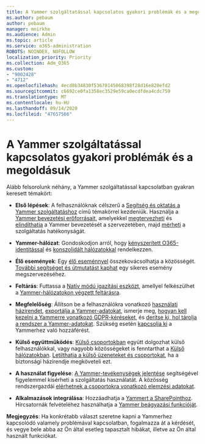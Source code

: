 ```yaml
---
title: A Yammer szolgáltatással kapcsolatos gyakori problémák és a megoldásuk
ms.author: pebaum
author: pebaum
manager: mnirkhe
ms.audience: Admin
ms.topic: article
ms.service: o365-administration
ROBOTS: NOINDEX, NOFOLLOW
localization_priority: Priority
ms.collection: Adm_O365
ms.custom:
- "9002428"
- "4712"
ms.openlocfilehash: 4ecd8b34830f53670145068398f28d16e820efd2
ms.sourcegitcommit: c6692ce0fa1358ec3529e59ca0ecdfdea4cdc759
ms.translationtype: MT
ms.contentlocale: hu-HU
ms.lasthandoff: 09/14/2020
ms.locfileid: "47657566"
---
```

# <a name="yammer-common-issues-and-resolutions"></a>A Yammer szolgáltatással kapcsolatos gyakori problémák és a megoldásuk

Alább felsorolunk néhány, a Yammer szolgáltatással kapcsolatban gyakran keresett témakört:

- **Első lépések**: A felhasználóknak célszerű a [Segítség és oktatás a Yammer szolgáltatáshoz](https://support.office.com/yammer) című témakörrel kezdeniük. Használja a [Yammer bevezetési erőforrásait](https://aka.ms/yamresources), amelyekkel [megtervezheti](https://aka.ms/YamSuccessGuide) és [elindíthatja](https://aka.ms/YamLaunchPlaybook) a Yammer bevezetését a szervezetében, majd [mérheti](https://aka.ms/YamMeasureSuccesGuide) a szolgáltatás hatékonyságát. 

- **Yammer-hálózat**: Gondoskodjon arról, hogy [kényszerített O365-identitással](https://docs.microsoft.com/yammer/configure-your-yammer-network/enforce-office-365-identity) és [konszolidált hálózatokkal](https://docs.microsoft.com/yammer/configure-your-yammer-network/consolidate-multiple-yammer-networks) rendelkezzen. 

- **Élő események**: Egy [élő eseménnyel](https://docs.microsoft.com/yammer/manage-yammer-groups/yammer-live-events) összekovácsolhatja a közösségét. [További segítséget és útmutatást kaphat](https://resources.techcommunity.microsoft.com/live-events/assistance/) egy sikeres esemény megszervezéséhez. 

- **Feltárás**: Futtassa a [Natív módú igazítási eszközt](https://docs.microsoft.com/yammer/configure-your-yammer-network/overview-native-mode), amellyel felkészülhet a [Yammer-hálózatokon végzett feltárásra](https://docs.microsoft.com/yammer/manage-security-and-compliance/overview-of-ediscovery). 

- **Megfelelőség**: Állítson be a felhasználókra vonatkozó [használati házirendet](https://docs.microsoft.com/yammer/manage-security-and-compliance/set-up-a-usage-policy), [exportálja a Yammer-adatokat](https://docs.microsoft.com/yammer/manage-security-and-compliance/export-yammer-enterprise-data), ismerje meg, [hogyan kell kezelni a Yammerre vonatkozó GDPR-kéréseket](https://docs.microsoft.com/yammer/manage-security-and-compliance/gdpr-requests-in-yammer-enterprise), és [derítse ki, hol tárolja a rendszer a Yammer-adatokat](https://docs.microsoft.com/yammer/manage-security-and-compliance/data-residency). Szükség esetén [kapcsolja ki](https://docs.microsoft.com/yammer/manage-yammer-users/turn-off-user-access) a Yammerhez való hozzáférést.

- **Külső együttműködés**: [Külső csoportokban](https://docs.microsoft.com/yammer/work-with-external-users/create-and-manage-external-groups) együtt dolgozhat külső felhasználókkal, vagy nagyobb közösségeket is fenntarthat a [Külső hálózatokban](https://docs.microsoft.com/yammer/work-with-external-users/create-and-manage-an-external-network). [Letilthatja a külső üzeneteket és csoportokat](https://docs.microsoft.com/yammer/work-with-external-users/disable-external-messaging), ha a biztonsági házirendje megköveteli ezt.

- **A használat figyelése**: [A Yammer-tevékenységek jelentése](https://docs.microsoft.com/microsoft-365/admin/activity-reports/yammer-activity-report) segítségével figyelemmel kísérheti a szolgáltatás használatát. A közösség rendszergazdái [elérhetnek a csoportokra vonatkozó elemzési adatokat](https://support.office.com/article/view-group-insights-in-yammer-73f9fa6d-d442-4f25-9194-d5317c9328ab).

- **Alkalmazások integrálása**: Hozzáadhatja a [Yammert a SharePointhoz](https://docs.microsoft.com/yammer/integrate-yammer-with-other-apps/embed-a-feed-into-a-sharepoint-site). Hírcsatornák felvételéhez használhatja a [Yammer beágyazási funkcióját](https://developer.yammer.com/docs/embed). 

**Megjegyzés**: Ha konkrétabb választ szeretne kapni a Yammerhez kapcsolódó valamely problémával kapcsolatban, fogalmazza át a kérdését, és vegye bele abba az Ön által esetleg tapasztalt hibákat, illetve az Ön által használt funkciókat.
